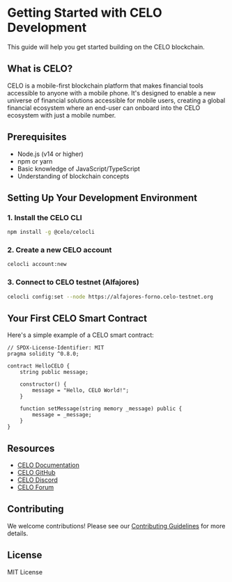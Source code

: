 # Getting Started with CELO Development

This guide will help you get started building on the CELO blockchain.

## What is CELO?

CELO is a mobile-first blockchain platform that makes financial tools accessible to anyone with a mobile phone. It's designed to enable a new universe of financial solutions accessible for mobile users, creating a global financial ecosystem where an end-user can onboard into the CELO ecosystem with just a mobile number.

## Prerequisites

- Node.js (v14 or higher)
- npm or yarn
- Basic knowledge of JavaScript/TypeScript
- Understanding of blockchain concepts

## Setting Up Your Development Environment

### 1. Install the CELO CLI

```bash
npm install -g @celo/celocli
```

### 2. Create a new CELO account

```bash
celocli account:new
```

### 3. Connect to CELO testnet (Alfajores)

```bash
celocli config:set --node https://alfajores-forno.celo-testnet.org
```

## Your First CELO Smart Contract

Here's a simple example of a CELO smart contract:

```solidity
// SPDX-License-Identifier: MIT
pragma solidity ^0.8.0;

contract HelloCELO {
    string public message;
    
    constructor() {
        message = "Hello, CELO World!";
    }
    
    function setMessage(string memory _message) public {
        message = _message;
    }
}
```

## Resources

- [CELO Documentation](https://docs.celo.org)
- [CELO GitHub](https://github.com/celo-org)
- [CELO Discord](https://discord.gg/6yWMkgM)
- [CELO Forum](https://forum.celo.org)

## Contributing

We welcome contributions! Please see our [Contributing Guidelines](CONTRIBUTING.md) for more details.

## License

MIT License          
